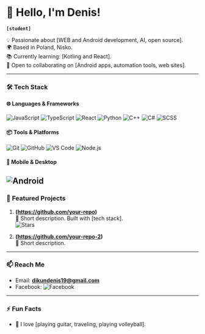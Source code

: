 # 👋 Hello, I'm Denis! 
**`[student]`**  

💡 Passionate about [WEB and Android development, AI, open source].  
🌍 Based in Poland, Nisko.  
📚 Currently learning: [Kotling and React].  
🤝 Open to collaborating on [Android apps, automation tools, web sites].  

---

### 🛠️ **Tech Stack**  

#### 🌐 **Languages & Frameworks**  
![JavaScript](https://img.shields.io/badge/JavaScript-F7DF1E?style=flat&logo=javascript&logoColor=black)
![TypeScript](https://img.shields.io/badge/TypeScript-3178C6?style=flat&logo=typescript&logoColor=white)
![React](https://img.shields.io/badge/React-61DAFB?style=flat&logo=react&logoColor=black)
![Python](https://img.shields.io/badge/Python-3776AB?style=flat&logo=python&logoColor=white)
![C++](https://img.shields.io/badge/C%2B%2B-00599C?style=flat&logo=c%2B%2B&logoColor=white)
![C#](https://img.shields.io/badge/C%23-239120?style=flat&logo=c-sharp&logoColor=white)
![SCSS](https://img.shields.io/badge/SCSS-CC6699?style=flat&logo=sass&logoColor=white)

#### 📦 **Tools & Platforms**  
![Git](https://img.shields.io/badge/Git-F05032?style=flat&logo=git&logoColor=white)
![GitHub](https://img.shields.io/badge/GitHub-181717?style=flat&logo=github&logoColor=white)
![VS Code](https://img.shields.io/badge/VS_Code-007ACC?style=flat&logo=visual-studio-code&logoColor=white)
![Node.js](https://img.shields.io/badge/Node.js-339933?style=flat&logo=node.js&logoColor=white)

#### 📱 **Mobile & Desktop**  
![Android](https://img.shields.io/badge/Android-3DDC84?style=flat&logo=android&logoColor=white)
---

### 📌 **Featured Projects**  
1. **(https://github.com/your-repo)**  
   📝 Short description. Built with [tech stack].  
   ![Stars](https://img.shields.io/github/stars/your-repo?style=flat)  

2. **(https://github.com/your-repo-2)**  
   📝 Short description.  

---

### 📫 **Reach Me**  
- Email: **dikundenis19@gmail.com**  
- Facebook: ![Facebook](https://img.shields.io/facebook/follow/your-handle?style=social)  

---

### ⚡ **Fun Facts**  
- 🎵 I love [playing guitar, traveling, playing volleyball].   

<!---
**StorableO/StorableO** is a ✨ special ✨ repository because its `README.md` (this file) appears on your GitHub profile.
You can click the Preview link to take a look at your changes.
--->
